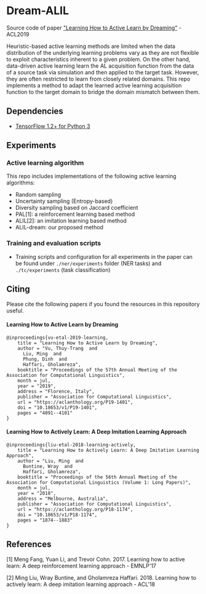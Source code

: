 # Dream-ALIL
Source code of paper ["Learning How to Active Learn by Dreaming"](https://aclanthology.org/P19-1401) - ACL2019 

Heuristic-based active learning methods are limited when the data distribution of the underlying learning problems vary as they are not flexible to exploit characteristics inherent to a given problem. On the other hand, data-driven active learning learn the AL acquisition function from the data of a source task via simulation and then applied to the target task. However, they are often restricted to learn from closely related domains. This repo implements a method to adapt the learned active learning acquisition function to the target domain to bridge the domain mismatch between them.

## Dependencies

* [TensorFlow 1.2+ for Python 3](https://www.tensorflow.org/get_started/os_setup.html)


## Experiments
### Active learning algorithm
This repo includes implementations of the following active learning algorithms:
- Random sampling
- Uncertainty sampling (Entropy-based)
- Diversity sampling based on Jaccard coefficient
- PAL[1]: a reinforcement learning based method
- ALIL[2]: an imitation learning based method
- ALIL-dream: our proposed method

### Training and evaluation scripts
* Training scripts and configuration for all experiments in the paper can be found under `./ner/experiments` folder (NER tasks) and `./tc/experiments` (task classification)

## Citing
Please cite the following papers if you found the resources in this repository useful.

#### Learning How to Active Learn by Dreaming
```
@inproceedings{vu-etal-2019-learning,
    title = "Learning How to Active Learn by Dreaming",
    author = "Vu, Thuy-Trang  and
      Liu, Ming  and
      Phung, Dinh  and
      Haffari, Gholamreza",
    booktitle = "Proceedings of the 57th Annual Meeting of the Association for Computational Linguistics",
    month = jul,
    year = "2019",
    address = "Florence, Italy",
    publisher = "Association for Computational Linguistics",
    url = "https://aclanthology.org/P19-1401",
    doi = "10.18653/v1/P19-1401",
    pages = "4091--4101"
}

```

#### Learning How to Actively Learn: A Deep Imitation Learning Approach
```
@inproceedings{liu-etal-2018-learning-actively,
    title = "Learning How to Actively Learn: A Deep Imitation Learning Approach",
    author = "Liu, Ming  and
      Buntine, Wray  and
      Haffari, Gholamreza",
    booktitle = "Proceedings of the 56th Annual Meeting of the Association for Computational Linguistics (Volume 1: Long Papers)",
    month = jul,
    year = "2018",
    address = "Melbourne, Australia",
    publisher = "Association for Computational Linguistics",
    url = "https://aclanthology.org/P18-1174",
    doi = "10.18653/v1/P18-1174",
    pages = "1874--1883"
}

```
## References
[1] Meng Fang, Yuan Li, and Trevor Cohn. 2017. Learning how to active learn: A deep reinforcement learning approach - EMNLP'17

[2] Ming Liu, Wray Buntine, and Gholamreza Haffari. 2018. Learning how to actively learn: A deep imitation learning approach - ACL'18
